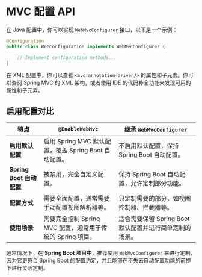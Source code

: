 # MVC 配置 API

在 Java 配置中，你可以实现 `WebMvcConfigurer` 接口，以下是一个示例：

```java
@Configuration
public class WebConfiguration implements WebMvcConfigurer {

	// Implement configuration methods...
}
```

在 XML 配置中，你可以查看 `<mvc:annotation-driven/>` 的属性和子元素。你可以查阅 Spring MVC 的 XML 架构，或者使用 IDE 的代码补全功能来发现可用的属性和子元素。

## 启用配置对比

| **特点**                 | **`@EnableWebMvc`**                                        | **继承 `WebMvcConfigurer`**                             |
| ------------------------ | ---------------------------------------------------------- | ------------------------------------------------------- |
| **启用默认配置**         | 启用 Spring MVC 默认配置，覆盖 Spring Boot 自动配置。      | 不启用默认配置，保持 Spring Boot 自动配置。             |
| **Spring Boot 自动配置** | 被禁用，完全自定义配置。                                   | 保持 Spring Boot 自动配置，允许定制部分功能。           |
| **配置方式**             | 需要全面配置，通常需要手动配置视图解析器等。               | 只定制需要的部分，如视图控制器、拦截器等。              |
| **使用场景**             | 需要完全控制 Spring MVC 配置，通常用于传统的 Spring 项目。 | 适合需要保留 Spring Boot 默认配置并进行简单定制的场景。 |

通常情况下，在 **Spring Boot 项目中**，推荐使用 `WebMvcConfigurer` 来进行定制，因为它更符合 Spring Boot 的配置约定，并且能够在不失去自动配置功能的前提下进行灵活定制。